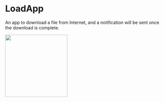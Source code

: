 # LoadApp

An app to download a file from Internet, and a notification will be sent once the download is complete.

<img src = "https://user-images.githubusercontent.com/48512714/189900671-69e25086-031c-4fd6-bcf4-0ec105155e9a.gif" width = 200>

